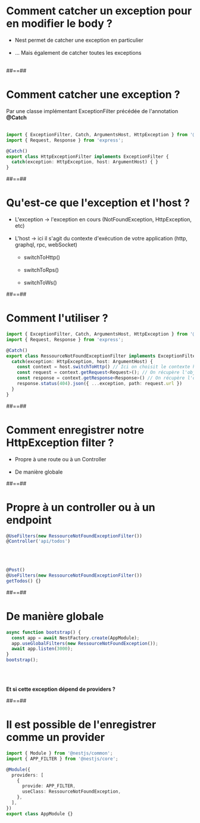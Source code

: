 # Comment catcher un exception pour en modifier le body ?
- Nest permet de catcher une exception en particulier <br/><br/>
- ... Mais également de catcher toutes les exceptions <br/><br/>

##==##

<!-- .slide: class="with-code inconsolata" -->
# Comment catcher une exception ?
Par une classe implémentant ExceptionFilter précédée de l'annotation **@Catch** <br/><br/>

```typescript
import { ExceptionFilter, Catch, ArgumentsHost, HttpException } from '@nestjs/common';
import { Request, Response } from 'express';

@Catch()
export class HttpExceptionFilter implements ExceptionFilter {
  catch(exception: HttpException, host: ArgumentHost) { }  
}
```
<!-- .element: class="big-code" -->

##==##

# Qu'est-ce que l'exception et l'host ?
- L'exception -> l'exception en cours (NotFoundException, HttpException, etc) <br/><br/>
- L'host -> ici il s'agit du contexte d'exécution de votre application (http, graphql, rpc, webSocket)<br/><br/>
    - switchToHttp() <br/><br/>
    - switchToRps()<br/><br/>
    - switchToWs()

##==##

<!-- .slide: class="with-code inconsolata" -->
# Comment l'utiliser ?
```typescript
import { ExceptionFilter, Catch, ArgumentsHost, HttpException } from '@nestjs/common';
import { Request, Response } from 'express';

@Catch()
export class RessourceNotFoundExceptionFilter implements ExceptionFilter {
  catch(exception: HttpException, host: ArgumentHost) {
    const context = host.switchToHttp() // Ici on choisit le contexte http car il s'agit d'une API rest
    const request = context.getRequest<Request>(); // On récupère l'objet requête et on le type en Request Express
    const response = context.getResponse<Response>() // On récupère l'objet réponse et on le type en Response Express
    response.status(404).json({ ...exception, path: request.url })
  }  
}
```
<!-- .element: class="medium-code" -->

##==##

# Comment enregistrer notre HttpException filter ?

- Propre à une route ou à un Controller <br/><br/>
- De manière globale

##==##

<!-- .slide: class="with-code inconsolata" -->
# Propre à un controller ou à un endpoint

```typescript
@UseFilters(new RessourceNotFoundExceptionFilter())
@Controller('api/todos')
```
<!-- .element: class="big-code" -->

<br/><br/>

```typescript
@Post()
@UseFilters(new RessourceNotFoundExceptionFilter())
getTodos() {}
```
<!--.element: class="big-code" -->

##==##

<!-- .slide: class="with-code inconsolata" -->
# De manière globale

```typescript
async function bootstrap() {
  const app = await NestFactory.create(AppModule);
  app.useGlobalFilters(new RessourceNotFoundException());
  await app.listen(3000);
}
bootstrap();
```
<!-- .element: class="big-code" -->
<br/><br/>

**Et si cette exception dépend de providers ?**

##==##

<!-- .slide: class="with-code inconsolata" -->
# Il est possible de l'enregistrer comme un provider

```typescript
import { Module } from '@nestjs/common';
import { APP_FILTER } from '@nestjs/core';

@Module({
  providers: [
    {
      provide: APP_FILTER,
      useClass: RessourceNotFoundException,
    },
  ],
})
export class AppModule {}
```
<!-- .element: class="medium-code" -->
